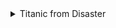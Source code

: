<details >
<summary>Titanic from Disaster</summary>

### DDA
| Variable | Definition | Key |분석가 의견|
| --- | --- | --- |--- |
| survival | Survival | 0 = No, 1 = Yes | 범주형, 데이터 확인 결과 데이터 타입이 결정됨.|
| pclass | Ticket class | 1 = 1st, 2 = 2nd, 3 = 3rd |범주형,확인 결과 데이터 타입이 결정됨. |
| sex | Sex | 범주형,'male', 'female 의 범주로 나눔. |
| Age | Age in years |연령- 수치형(이산형)or 연령대별 -서분화 분석일때 범주형(순서형) 둘다 사용가능. |
| sibsp | # of siblings / spouses aboard the Titanic | |
| parch | # of parents / children aboard the Titanic | |
| ticket | Ticket number | 범주형(순서형),티켓의 식별번호로 구분함 |
| fare | Passenger fare | |
| cabin | Cabin number | |
| embarked | Port of Embarkation | C = Cherbourg, Q = Queenstown, S = Southampton |

</details>